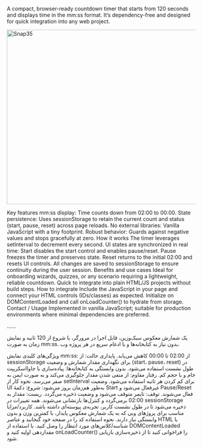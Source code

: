 A compact, browser-ready countdown timer that starts from 120 seconds and displays time in the mm:ss format.
It’s dependency-free and designed for quick integration into any web project.

<img width="734" height="466" alt="Snap35" src="https://github.com/user-attachments/assets/54fb425f-7311-4604-a867-622225b5cbd3" />

Key features
mm:ss display: Time counts down from 02:00 to 00:00.
State persistence: Uses sessionStorage to retain the current count and status (start, pause, reset) across page reloads.
No external libraries: Vanilla JavaScript with a tiny footprint.
Robust behavior: Guards against negative values and stops gracefully at zero.
How it works
The timer leverages setInterval to decrement every second.
UI states are synchronized in real time:
Start disables the start control and enables pause/reset.
Pause freezes the timer and preserves state.
Reset returns to the initial 02:00 and resets UI controls.
All changes are saved to sessionStorage to ensure continuity during the user session.
Benefits and use cases
Ideal for onboarding wizards, quizzes, or any scenario requiring a lightweight, reliable countdown.
Quick to integrate into plain HTML/JS projects without build steps.
How to integrate
Include the JavaScript in your page and connect your HTML controls (IDs/classes) as expected.
Initialize on DOMContentLoaded and call onLoadCounter() to hydrate from storage.
Contact / Usage
Implemented in vanilla JavaScript; suitable for production environments where minimal dependencies are preferred.


......


یک شمارش معکوس سبک‌وزین، قابل اجرا در مرورگر، با شروع از 120 ثانیه و نمایش زمان به صورت mm:ss. بدون نیاز به کتابخانه‌ها و با ادغام سریع در هر پروژه وب.

ویژگی‌های کلیدی
نمایش mm:ss: از 02:00 تا 00:00 کاهش می‌یابد.
پایداری حالت: از sessionStorage برای نگهداری مقدار شمارش و وضعیت (start، pause، reset) در طول نشست استفاده می‌شود.
بدون وابستگی به کتابخانه‌ها: پیاده‌سازی با جاوااسکریپت خام و با حجم کم.
رفتار مقاوم: از منفی شدن مقدار جلوگیری می‌کند و به صورت ایمن به صفر می‌رسد.
نحوه کار
از setInterval برای کم کردن هر ثانیه استفاده می‌شود.
وضعیت UI به‌طور هم‌زمان بروز می‌شود:
شروع: دکمهٔ Start غیرفعال می‌شود و Pause/Reset فعال می‌شوند.
توقف: تایمر متوقف می‌شود و وضعیت ذخیره می‌گردد.
ریست: مقدار به 02:00 برمی‌گردد و کنترل‌ها بازنشانی می‌شوند.
همه تغییرات در sessionStorage ذخیره می‌شود تا در طول نشست کاربر، تجربه‌ی پیوسته‌ای داشته باشد.
کاربرد/مزایا
مناسب برای پروژهای وبی که به یک شمارش معکوس پایدار، با کمترین وزن و بدون وابستگی نیاز دارند.
نحوه استفاده
کد را در صفحه خود گنجانید و عناصر HTML با شناسه/کلاس‌های مورد انتظار را وصل کنید.
با استفاده از DOMContentLoaded مقداردهی اولیه کنید و onLoadCounter() را فراخوانی کنید تا از ذخیره‌سازی بازیابی شود.
